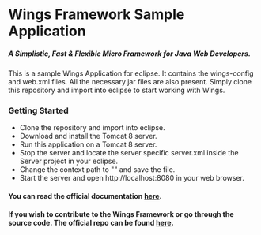 # Wings Framework Sample Application
##### A Simplistic, Fast & Flexible Micro Framework for Java Web Developers.

This is a sample Wings Application for eclipse. It contains the wings-config and web.xml files. All the necessary jar files are also present. Simply clone this repository and import into eclipse to start working with Wings.

### Getting Started
* Clone the repository and import into eclipse. 
* Download and install the Tomcat 8 server.
* Run this application on a Tomcat 8 server.
* Stop the server and locate the server specific server.xml inside the Server project in your eclipse.
* Change the context path to "" and save the file.
* Start the server and open http://localhost:8080 in your web browser.

#### You can read the official documentation [here](http://wings.loonydev.com/docs/).

#### If you wish to contribute to the Wings Framework or go through the source code. The official repo can be found [here](https://github.com/anjulgarg/wings-framework).
